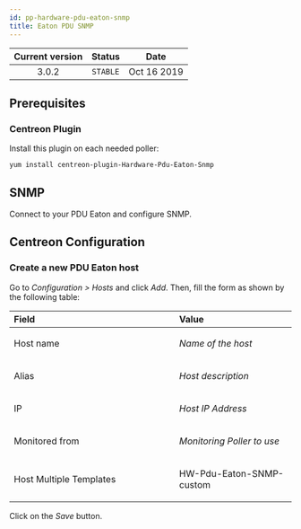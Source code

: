 ```yaml
---
id: pp-hardware-pdu-eaton-snmp
title: Eaton PDU SNMP
---
```


| Current version | Status | Date |
| :-: | :-: | :-: |
| 3.0.2 | `STABLE` | Oct 16 2019 |


## Prerequisites

### Centreon Plugin

Install this plugin on each needed poller:

    yum install centreon-plugin-Hardware-Pdu-Eaton-Snmp

## SNMP

Connect to your PDU Eaton and configure SNMP.

## Centreon Configuration

### Create a new PDU Eaton host

Go to *Configuration &gt; Hosts* and click *Add*. Then, fill the form as
shown by the following table:

<table>
<colgroup>
<col width="58%" />
<col width="41%" />
</colgroup>
<thead>
<tr class="header">
<th align="left">Field</th>
<th align="left">Value</th>
</tr>
</thead>
<tbody>
<tr class="odd">
<td align="left"><p>Host name</p></td>
<td align="left"><p><em>Name of the host</em></p></td>
</tr>
<tr class="even">
<td align="left"><p>Alias</p></td>
<td align="left"><p><em>Host description</em></p></td>
</tr>
<tr class="odd">
<td align="left"><p>IP</p></td>
<td align="left"><p><em>Host IP Address</em></p></td>
</tr>
<tr class="even">
<td align="left"><p>Monitored from</p></td>
<td align="left"><p><em>Monitoring Poller to use</em></p></td>
</tr>
<tr class="odd">
<td align="left"><p>Host Multiple Templates</p></td>
<td align="left"><p>HW-Pdu-Eaton-SNMP-custom</p></td>
</tr>
</tbody>
</table>

Click on the *Save* button.

